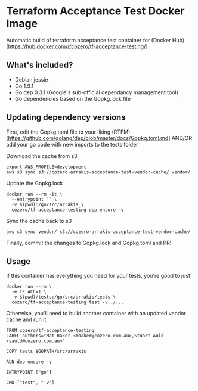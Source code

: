 # Terraform Acceptance Test Docker Image
Automatic build of terraform acceptance test container for (Docker Hub)[https://hub.docker.com/r/cozero/tf-acceptance-testing/]

## What's included?

* Debian jessie
* Go 1.9.1
* Go dep 0.3.1 (Google's sub-official dependancy management tool)
* Go dependencies based on the Gopkg.lock file

## Updating dependency versions

First, edit the Gopkg.toml file to your liking (RTFM)[https://github.com/golang/dep/blob/master/docs/Gopkg.toml.md]
AND/OR add your go code with new imports to the tests folder

Download the cache from s3
```
export AWS_PROFILE=development
aws s3 sync s3://cozero-arrakis-acceptance-test-vendor-cache/ vendor/
```

Update the Gopkg.lock
```
docker run --rm -it \
  --entrypoint '' \
  -v $(pwd):/go/src/arrakis \
  cozero/tf-acceptance-testing dep ensure -v
```

Sync the cache back to s3
```
aws s3 sync vendor/ s3://cozero-arrakis-acceptance-test-vendor-cache/
```

Finally, commit the changes to Gopkg.lock and Gopkg.toml and PR!

## Usage

If this container has everything you need for your tests, you're good to just

```
docker run --rm \
  -e TF_ACC=1 \
  -v $(pwd)/tests:/go/src/arrakis/tests \
  cozero/tf-acceptance-testing test -v ./...
```

Otherwise, you'll need to build another container with an updated vendor cache and run it
```
FROM cozero/tf-acceptance-testing
LABEL authors="Mat Baker <mbaker@cozero.com.au>,Stuart Auld <sauld@cozero.com.au>"

COPY tests $GOPATH/src/arrakis

RUN dep ensure -v

ENTRYPOINT ["go"]

CMD ["test", "-v"]
```
